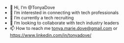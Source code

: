 - 👋 Hi, I’m @TonyaDove
- 👀 I’m interested in connecting with tech professionals
- 🌱 I’m currently a tech recruiting 
- 💞️ I’m looking to collaborate with tech industry leaders 
- 📫 How to reach me tonya.marie.dove@gmail.com or https://www.linkedin.com/in/tonyadove/
